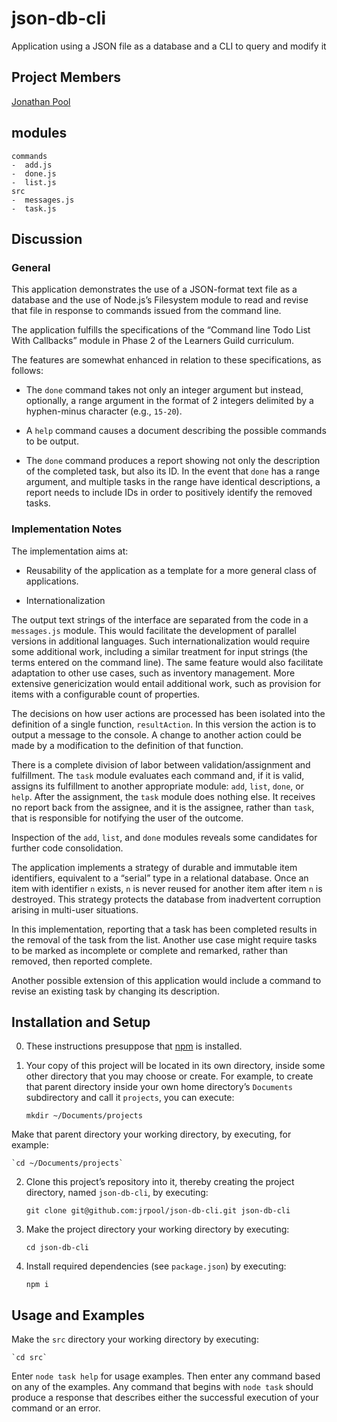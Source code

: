 # json-db-cli
Application using a JSON file as a database and a CLI to query and modify it

## Project Members

[Jonathan Pool](https://github.com/jrpool)

## modules

```
commands
-  add.js
-  done.js
-  list.js
src
-  messages.js
-  task.js
```

## Discussion

### General

This application demonstrates the use of a JSON-format text file as a database and the use of Node.js’s Filesystem module to read and revise that file in response to commands issued from the command line.

The application fulfills the specifications of the “Command line Todo List With Callbacks” module in Phase 2 of the Learners Guild curriculum.

The features are somewhat enhanced in relation to these specifications, as follows:

- The `done` command takes not only an integer argument but instead, optionally, a range argument in the format of 2 integers delimited by a hyphen-minus character (e.g., `15-20`).

- A `help` command causes a document describing the possible commands to be output.

- The `done` command produces a report showing not only the description of the completed task, but also its ID. In the event that `done` has a range argument, and multiple tasks in the range have identical descriptions, a report needs to include IDs in order to positively identify the removed tasks.

### Implementation Notes

The implementation aims at:

- Reusability of the application as a template for a more general class of applications.

- Internationalization

The output text strings of the interface are separated from the code in a `messages.js` module. This would facilitate the development of parallel versions in additional languages. Such internationalization would require some additional work, including a similar treatment for input strings (the terms entered on the command line). The same feature would also facilitate adaptation to other use cases, such as inventory management. More extensive genericization would entail additional work, such as provision for items with a configurable count of properties.

The decisions on how user actions are processed has been isolated into the definition of a single function, `resultAction`. In this version the action is to output a message to the console. A change to another action could be made by a modification to the definition of that function.

There is a complete division of labor between validation/assignment and fulfillment. The `task` module evaluates each command and, if it is valid, assigns its fulfillment to another appropriate module: `add`, `list`, `done`, or `help`. After the assignment, the `task` module does nothing else. It receives no report back from the assignee, and it is the assignee, rather than `task`, that is responsible for notifying the user of the outcome.

Inspection of the `add`, `list`, and `done` modules reveals some candidates for further code consolidation.

The application implements a strategy of durable and immutable item identifiers, equivalent to a “serial” type in a relational database. Once an item with identifier `n` exists, `n` is never reused for another item after item `n` is destroyed. This strategy protects the database from inadvertent corruption arising in multi-user situations.

In this implementation, reporting that a task has been completed results in the removal of the task from the list. Another use case might require tasks to be marked as incomplete or complete and remarked, rather than removed, then reported complete.

Another possible extension of this application would include a command to revise an existing task by changing its description.

## Installation and Setup

0. These instructions presuppose that [npm][npm] is installed.

1. Your copy of this project will be located in its own directory, inside some other directory that you may choose or create. For example, to create that parent directory inside your own home directory’s `Documents` subdirectory and call it `projects`, you can execute:

    `mkdir ~/Documents/projects`

Make that parent directory your working directory, by executing, for example:

    `cd ~/Documents/projects`

2. Clone this project’s repository into it, thereby creating the project directory, named `json-db-cli`, by executing:

    `git clone git@github.com:jrpool/json-db-cli.git json-db-cli`

2. Make the project directory your working directory by executing:

    `cd json-db-cli`

3. Install required dependencies (see `package.json`) by executing:

    `npm i`

## Usage and Examples

Make the `src` directory your working directory by executing:

    `cd src`

Enter `node task help` for usage examples. Then enter any command based on any of the examples. Any command that begins with `node task` should produce a response that describes either the successful execution of your command or an error.

[npm]: https://www.npmjs.com/

